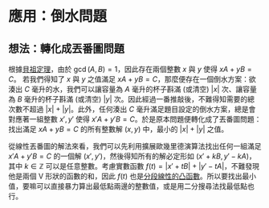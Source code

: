 # 應用：倒水問題


## 想法：轉化成丟番圖問題

根據[貝祖定理](https://en.wikipedia.org/wiki/B%C3%A9zout%27s_identity)，由於 $\gcd(A, B)=1$，因此存在兩個整數 $x$ 與 $y$ 使得 $xA+yB=C$。
若我們得知了 $x$ 與 $y$ 之值滿足 $xA+yB = C$，那麼便存在一個倒水方案：欲湊出 $C$ 毫升的水，我們可以讓容量為 $A$ 毫升的杯子斟滿 (或清空) $|x|$ 次、讓容量為 $B$ 毫升的杯子斟滿 (或清空) $|y|$ 次。因此經過一番推敲後，不難得知需要的總次數不超過 $|x|+|y|$。此外，任何湊出 $C$ 毫升滿足題目設定的倒水方案，總是會對應著一組整數 $x', y'$ 使得 $x'A+y'B=C$。於是原本問題便轉化成了丟番圖問題：找出滿足 $xA+yB=C$ 的所有整數解 $(x, y)$ 中，最小的 $|x|+|y|$ 之值。

從線性丟番圖的解法來看，我們可以先利用擴展歐幾里德演算法找出任何一組滿足 $x'A+y'B=C$ 的一個解 $(x', y')$，然後得知所有的解必定形如 $(x'+kB, y'-kA)$，其中 $k\in \mathbb{Z}$ 可以是任意整數。考慮實數函數 $f(t)=|x'+tB|+|y'-tA|$，不難發現他是兩個 V 形狀的函數的和，因此 $f(t)$ 也是[分段線性的凸函數](http://www.seas.ucla.edu/~vandenbe/ee236a/lectures/pwl.pdf)。所以要找出最小值，要嘛可以直接暴力算出最低點兩邊的整數值，或是用二分搜尋法找最低點也行。